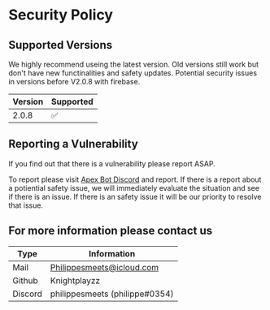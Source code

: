 # Security Policy

## Supported Versions

We highly recommend useing the latest version.
Old versions still work but don't have new functinalities and safety updates.
Potential security issues in versions before V2.0.8 with firebase.

| Version | Supported          |
| ------- | ------------------ |
| 2.0.8  | ✅ |

## Reporting a Vulnerability

If you find out that there is a vulnerability please report ASAP.

To report please visit [Apex Bot Discord](https://discord.com/invite/cgdssWTqAT) and report.
If there is a report about a potiential safety issue, we will immediately evaluate the situation and see if there is an issue.
If there is an safety issue it will be our priority to resolve that issue.

## For more information please contact us

| Type | Information |
|------|-------------|
| Mail |<Philippesmeets@icloud.com> |
| Github | Knightplayzz |
| Discord | philippesmeets (philippe#0354) |
